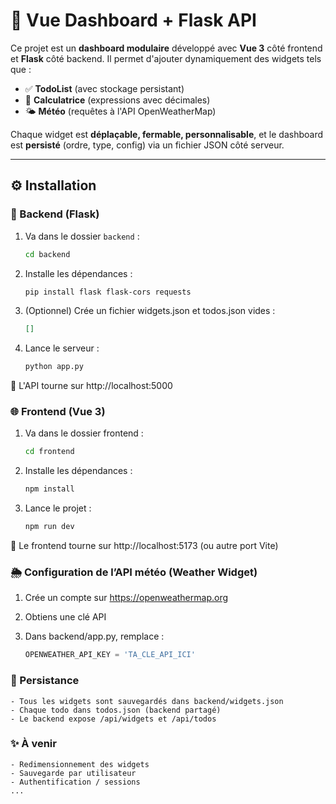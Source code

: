 # 🧩 Vue Dashboard + Flask API

Ce projet est un **dashboard modulaire** développé avec **Vue 3** côté frontend et **Flask** côté backend. Il permet d'ajouter dynamiquement des widgets tels que :

- ✅ **TodoList** (avec stockage persistant)
- 🧮 **Calculatrice** (expressions avec décimales)
- 🌤 **Météo** (requêtes à l'API OpenWeatherMap)

Chaque widget est **déplaçable, fermable, personnalisable**, et le dashboard est **persisté** (ordre, type, config) via un fichier JSON côté serveur.

---

## ⚙️ Installation

### 🐍 Backend (Flask)

1. Va dans le dossier `backend` :

   ```bash
   cd backend
   ```

2. Installe les dépendances :

   ```bash
   pip install flask flask-cors requests
   ```

3. (Optionnel) Crée un fichier widgets.json et todos.json vides :
   ```json
   []
   ```
4. Lance le serveur :
   ```bash
   python app.py
   ```

📌 L'API tourne sur http://localhost:5000

### 🌐 Frontend (Vue 3)

1. Va dans le dossier frontend :

   ```bash
   cd frontend
   ```

2. Installe les dépendances :

   ```bash
   npm install
   ```

3. Lance le projet :
   ```bash
   npm run dev
   ```

📌 Le frontend tourne sur http://localhost:5173 (ou autre port Vite)

### 🌦 Configuration de l’API météo (Weather Widget)

1. Crée un compte sur https://openweathermap.org

2. Obtiens une clé API

3. Dans backend/app.py, remplace :
   ```python
   OPENWEATHER_API_KEY = 'TA_CLE_API_ICI'
   ```

### 💾 Persistance

    - Tous les widgets sont sauvegardés dans backend/widgets.json
    - Chaque todo dans todos.json (backend partagé)
    - Le backend expose /api/widgets et /api/todos

### ✨ À venir

    - Redimensionnement des widgets
    - Sauvegarde par utilisateur
    - Authentification / sessions
    ...
